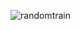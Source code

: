 ![randomtrain](https://user-images.githubusercontent.com/94382886/192233701-aa872450-c59b-4a3f-9583-fa907abf81f3.png)
